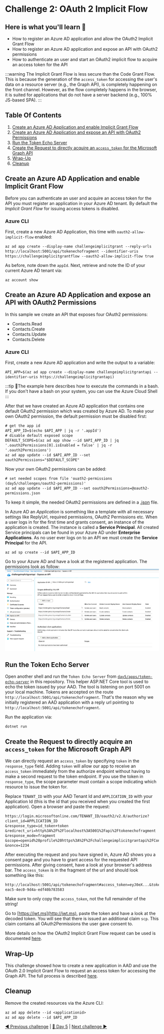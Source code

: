 # Challenge 2: OAuth 2 Implicit Flow

## Here is what you'll learn 🎯

- How to register an Azure AD application and allow the OAuth2 Implicit Grant Flow
- How to register an Azure AD application and expose an API with OAuth2 permissions
- How to authenticate an user and start an OAuth2 implicit flow to acquire an access token for the API

:::warning
The Implicit Grant Flow is less secure than the Code Grant Flow. This is because the generation of the `access_token` for accessing the user's data on a resource server (e.g., the Graph API), is completely happening on the front channel. However, as the flow completely happens in the browser, it is suited for applications that do not have a server backend (e.g., 100% JS-based SPA).
:::

## Table Of Contents

1. [Create an Azure AD Application and enable Implicit Grant Flow](#create-an-azure-ad-application-and-enable-implicit-grant-flow)
2. [Create an Azure AD Application and expose an API with OAuth2 Permissions](#create-an-azure-ad-application-and-expose-an-api-with-oauth2-permissions)
3. [Run the Token Echo Server](#run-the-token-echo-server)
4. [Create the Request to directly acquire an `access_token` for the Microsoft Graph API](#create-the-request-to-directly-acquire-an-access-token-for-the-microsoft-graph-api)
5. [Wrap-Up](#wrap-up)
6. [Cleanup](#cleanup)

## Create an Azure AD Application and enable Implicit Grant Flow

Before you can authenticate an user and acquire an access token for the API you must register an application in your Azure AD tenant.
By default the _Implicit Grant Flow_ for issuing access tokens is disabled.

### Azure CLI

First, create a new Azure AD Application, this time with `oauth2-allow-implicit-flow` enabled:

```shell
az ad app create --display-name challengeimplicitgrant --reply-urls http://localhost:5001/api/tokenechofragment --identifier-uris https://challengeimplicitgrantflow --oauth2-allow-implicit-flow true
```

As before, note down the `appId`. Next, retrieve and note the ID of your current Azure AD tenant via:

```shell
az account show
```

## Create an Azure AD Application and expose an API with OAuth2 Permissions

In this sample we create an API that exposes four OAuth2 permissions:

- Contacts.Read
- Contacts.Create
- Contacts.Update
- Contacts.Delete

### Azure CLI

First, create a new Azure AD application and write the output to a variable:

```shell
API_APP=$(az ad app create --display-name challengeimplicitgrantapi --identifier-uris https://challengeimplicitgrantapi)
```

:::tip
📝The example here describes how to execute the commands in a bash. If you don't have a bash on your system, you can use the Azure Cloud Shell
:::

After that we have created an Azure AD application that contains one default OAuth2 permission which was created by Azure AD.
To make your own OAuth2 permission, the default permission must be disabled first:

```shell
# get the app id
API_APP_ID=$(echo $API_APP | jq -r '.appId')
# disable default exposed scope
DEFAULT_SCOPE=$(az ad app show --id $API_APP_ID | jq '.oauth2Permissions[0].isEnabled = false' | jq -r '.oauth2Permissions')
az ad app update --id $API_APP_ID --set oauth2Permissions="$DEFAULT_SCOPE"
```

Now your own OAuth2 permissions can be added:

```shell
# set needed scopes from file 'ouath2-permissions (day5/challenges/oauth2-permissions)'
az ad app update --id $API_APP_ID --set oauth2Permissions=@oauth2-permissions.json
```

To keep it simple, the needed OAuth2 permissions are defined in a [.json](oauth2-permissions.json) file.

In Azure AD an _Application_ is something like a template with all necessary settings like ReplyUrl, required permissions, OAuth2 Permissions etc.
When a user logs in for the first time and grants consent, an instance of the application is created. The instance is called a **Service Principal**.
All created Service principals can be found in your Azure AD under **Enterprise Applications**.
As no user ever logs on to an API we must create the **Service Principal** for the API.

```shell
az ad sp create --id $API_APP_ID
```

Go to your Azure AD and have a look at the registered application. The permissions look as follow:
![API Permissions](./images/../images/api-premissions.png)

## Run the Token Echo Server

Open another shell and run the `Token Echo Server` from [`day5/apps/token-echo-server`](../apps/token-echo-server) in this repository. This helper ASP.NET Core tool is used to echo the token issued by your AAD. The tool is listening on port 5001 on your local machine. Tokens are accepted on the route `http://localhost:5001/api/tokenechofragment`. That's the reason why we initially registered an AAD application with a reply url pointing to `http://localhost:5001/api/tokenechofragment`.

Run the application via:

```shell
dotnet run
```

## Create the Request to directly acquire an `access_token` for the Microsoft Graph API

We can directly request an `access_token` by specifying `token` in the `response_type` field. Adding `token` will allow our app to receive an `access_token` immediately from the authorize endpoint without having to make a second request to the token endpoint. If you use the token in `response_type`, the scope parameter must contain a scope indicating which resource to issue the token for.

Replace `TENANT_ID` with your AAD Tenant Id and `APPLICATION_ID` with your Application Id (this is the id that you received when you created the first application). Open a browser and paste the request:

```http
https://login.microsoftonline.com/TENANT_ID/oauth2/v2.0/authorize?
client_id=APPLICATION_ID
&response_type=id_token+token
&redirect_uri=http%3A%2F%2Flocalhost%3A5001%2Fapi%2Ftokenechofragment
&response_mode=fragment
&scope=openid%20profile%20https%3A%2F%2Fchallengeimplicitgrantapi%2FContacts.Read%20https%3A%2F%2Fchallengeimplicitgrantapi%2FContacts.Create%20https%3A%2F%2Fchallengeimplicitgrantapi%2FContacts.Update%20https%3A%2F%2Fchallengeimplicitgrantapi%2FContacts.Delete
&nonce=1234
```

After executing the request and you have signed in, Azure AD shows you a consent page and you have to grant access for the requested API permissions.
After giving consent, have a look at your browser's address bar. The `access_token` is in the fragment of the url and should look something like this:

```http
http://localhost:5001/api/tokenechofragment#access_token=eyJ0eX...&token_type=Bearer&expires_in=3599&scope=openid+profile+User.Read+email&id_token=eyJ0eXAiOi...&session_state=0f76c823-eac5-4ec0-9d4a-edf40b783583
```

Make sure to only copy the `access_token`, not the full remainder of the string!

Go to [https://jwt.ms](http://jwt.ms), paste the token and have a look at the decoded token. You will see that there is issued an additional claim `scp`. This claim contains all OAuth2Permissions the user gave consent to.

More details on how the OAuth2 Implicit Grant Flow request can be used is documented [here](https://docs.microsoft.com/azure/active-directory/develop/v2-oauth2-implicit-grant-flow#send-the-sign-in-request).

## Wrap-Up

This challenge showed how to create a new application in AAD and use the OAuth 2.0 Implicit Grant Flow to request an access token for accessing the Graph API. The full process is described [here](https://docs.microsoft.com/azure/active-directory/develop/v2-oauth2-implicit-grant-flow).

## Cleanup

Remove the created resources via the Azure CLI:

```shell
az ad app delete --id <applicationid>
az ad app delete --id $API_APP_ID
```

[◀ Previous challenge](./challenge-1.md) | [🔼 Day 5](../README.md) | [Next challenge ▶](./challenge-3.md)
